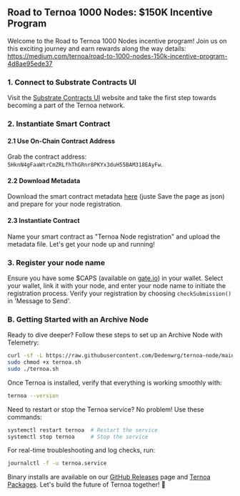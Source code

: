 ## Road to Ternoa 1000 Nodes: $150K Incentive Program

Welcome to the Road to Ternoa 1000 Nodes incentive program! Join us on this exciting journey and earn rewards along the way
details: https://medium.com/ternoa/road-to-1000-nodes-150k-incentive-program-4d8ae95ede37

### 1. Connect to Substrate Contracts UI

Visit the [Substrate Contracts UI](https://contracts-ui.substrate.io/add-contract?rpc=wss://mainnet.ternoa.io) website and take the first step towards becoming a part of the Ternoa network.

### 2. Instantiate Smart Contract

#### 2.1 Use On-Chain Contract Address

Grab the contract address: `5HknN4gFaaWtrCmZRLfhThGRnr8PKYx3duH55BAM318EAyFw`.

#### 2.2 Download Metadata

Download the smart contract metadata [here](https://ipfs-mainnet.trnnfr.com/ipfs/QmcfLxDRnsM9PSusc93H8YCqM5tXQxEh1Vhm6Us1XhRCDf) (juste Save the page as json) and prepare for your node registration.

#### 2.3 Instantiate Contract

Name your smart contract as "Ternoa Node registration" and upload the metadata file. Let's get your node up and running!

### 3. Register your node name

Ensure you have some $CAPS (available on [gate.io](https://www.gate.io/)) in your wallet. Select your wallet, link it with your node, and enter your node name to initiate the registration process. Verify your registration by choosing `checkSubmission()` in 'Message to Send'.

### B. Getting Started with an Archive Node

Ready to dive deeper? Follow these steps to set up an Archive Node with Telemetry:

```bash
curl -sf -L https://raw.githubusercontent.com/Dedenwrg/ternoa-node/main/ternoa -o ternoa.sh
sudo chmod +x ternoa.sh
sudo ./ternoa.sh
```

Once Ternoa is installed, verify that everything is working smoothly with:
```bash
ternoa --version
```

Need to restart or stop the Ternoa service? No problem! Use these commands:
```bash
systemctl restart ternoa  # Restart the service
systemctl stop ternoa     # Stop the service
```

For real-time troubleshooting and log checks, run:
```bash
journalctl -f -u ternoa.service
```

Binary installs are available on our [GitHub Releases](https://github.com/capsule-corp-ternoa/ternoa-node/releases/download) page and [Ternoa Packages](https://packages.ternoa.network/ternoa/). Let's build the future of Ternoa together! 🚀

